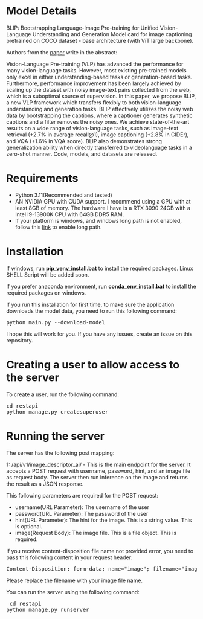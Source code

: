 # Model Details
BLIP: Bootstrapping Language-Image Pre-training for Unified Vision-Language Understanding and Generation
Model card for image captioning pretrained on COCO dataset - base architecture (with ViT large backbone).

Authors from the <a href="https://arxiv.org/abs/2201.12086">paper</a> write in the abstract:

Vision-Language Pre-training (VLP) has advanced the performance for many vision-language tasks. However, most existing pre-trained models only excel in either understanding-based tasks or generation-based tasks. Furthermore, performance improvement has been largely achieved by scaling up the dataset with noisy image-text pairs collected from the web, which is a suboptimal source of supervision. In this paper, we propose BLIP, a new VLP framework which transfers flexibly to both vision-language understanding and generation tasks. BLIP effectively utilizes the noisy web data by bootstrapping the captions, where a captioner generates synthetic captions and a filter removes the noisy ones. We achieve state-of-the-art results on a wide range of vision-language tasks, such as image-text retrieval (+2.7% in average recall@1), image captioning (+2.8% in CIDEr), and VQA (+1.6% in VQA score). BLIP also demonstrates strong generalization ability when directly transferred to videolanguage tasks in a zero-shot manner. Code, models, and datasets are released.

# Requirements
- Python 3.11(Recommended and tested)
- AN NVIDIA GPU with CUDA support. I recommend using a GPU with at least 8GB of memory. The hardware I have is a RTX 3090 24GB with a Intel i9-13900K CPU with 64GB DDR5 RAM.
- If your platform is windows, and windows long path is not enabled, follow this <a href="https://learn.microsoft.com/en-us/windows/win32/fileio/maximum-file-path-limitation?tabs=registry#enable-long-paths-in-windows-10-version-1607-and-later">link</a> to enable long path.

# Installation
If windows, run <b>pip_venv_install.bat</b> to install the required packages.
Linux SHELL Script will be added soon.

If you prefer anaconda environment, run <b>conda_env_install.bat</b> to install the required packages on windows.

If you run this installation for first time, to make sure the application downloads the model data, you need to run this following command:
<pre>
python main.py --download-model
</pre>

I hope this will work for you. If you have any issues, create an issue on this repository.
# Creating a user to allow access to the server
To create a user, run the following command:
<pre>
cd restapi
python manage.py createsuperuser
</pre>

# Running the server

The server has the following post mapping:

1: /api/v1/image_descriptor_ai/ - This is the main endpoint for the server. 
It accepts a POST request with username, password, hint, and an image file as request body. 
The server then run inference on the image and returns the result as a JSON response.

This following parameters are required for the POST request:
- username(URL Parameter): The username of the user
- password(URL Parameter): The password of the user
- hint(URL Parameter): The hint for the image. This is a string value. This is optional.
- image(Request Body): The image file. This is a file object. This is required.

If you receive content-disposition file name not provided error, you need to pass this following content in your request header:
<pre>Content-Disposition: form-data; name="image"; filename="image.jpg"</pre>
Please replace the filename with your image file name.


You can run the server using the following command:
    <pre>
cd restapi
python manage.py runserver
    </pre>


